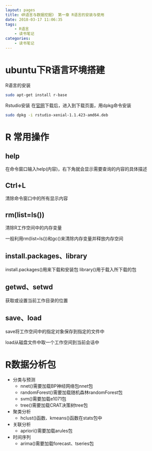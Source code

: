 ```yaml
---
layout: pages
title: 《R语言与数据挖掘》 第一章 R语言的安装与使用
date: 2018-03-17 11:06:35
tags: 
    - R语言
    - 读书笔记
categories:
    - 读书笔记
---
```


# ubuntu下R语言环境搭建

R语言的安装

```bash
sudo apt-get install r-base
```

Rstudio安装
在[官网](https://www.rstudio.com/products/rstudio/download/)下载后，进入到下载页面，用dpkg命令安装

```bash
sudo dpkg -i rstudio-xenial-1.1.423-amd64.deb
```

# R 常用操作

## help

在命令窗口输入help(内容)，右下角就会显示需要查询的内容的具体描述

## Ctrl+L

清除命令窗口中的所有显示内容

## rm(list=ls())

清除R工作空间中的内存变量

一般利用rm(list=ls())和gc()来清除内存变量并释放内存空间

## install.packages、library

install.packages()用来下载和安装包
library()用于载入所下载的包

## getwd、setwd

获取或设置当前工作目录的位置

## save、load

save将工作空间中的指定对象保存到指定的文件中

load从磁盘文件中取一个工作空间到当前会话中

# R数据分析包

+ 分类与预测
	+ nnet()需要加载BP神经网络包nnet包
	+ randomForest()需要加载随机森林randomForest包
	+ svm()需要加载e1071包
	+ tree()需要加载CRAT决策树tree包
+ 聚类分析
	+ hclust()函数、kmeans()函数在stats包中
+ 关联分析
	+ apriori()需要加载arules包
+ 时间序列
	+ arima()需要加载forecast、tseries包